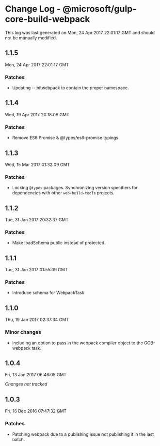 # Change Log - @microsoft/gulp-core-build-webpack

This log was last generated on Mon, 24 Apr 2017 22:01:17 GMT and should not be manually modified.

## 1.1.5
Mon, 24 Apr 2017 22:01:17 GMT

### Patches

- Updating --initwebpack to contain the proper namespace.

## 1.1.4
Wed, 19 Apr 2017 20:18:06 GMT

### Patches

- Remove ES6 Promise & @types/es6-promise typings

## 1.1.3
Wed, 15 Mar 2017 01:32:09 GMT

### Patches

- Locking `@types` packages. Synchronizing version specifiers for dependencies with other `web-build-tools` projects.

## 1.1.2
Tue, 31 Jan 2017 20:32:37 GMT

### Patches

- Make loadSchema public instead of protected.

## 1.1.1
Tue, 31 Jan 2017 01:55:09 GMT

### Patches

- Introduce schema for WebpackTask

## 1.1.0
Thu, 19 Jan 2017 02:37:34 GMT

### Minor changes

- Including an option to pass in the webpack compiler object to the GCB-webpack task.

## 1.0.4
Fri, 13 Jan 2017 06:46:05 GMT

*Changes not tracked*

## 1.0.3
Fri, 16 Dec 2016 07:47:32 GMT

### Patches

- Patching webpack due to a publishing issue not publishing it in the last batch.

